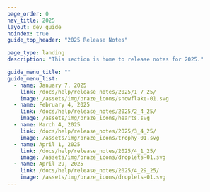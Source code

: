```yaml
---
page_order: 0
nav_title: 2025
layout: dev_guide
noindex: true
guide_top_header: "2025 Release Notes"

page_type: landing
description: "This section is home to release notes for 2025."

guide_menu_title: ""
guide_menu_list:
  - name: January 7, 2025
    link: /docs/help/release_notes/2025/1_7_25/
    image: /assets/img/braze_icons/snowflake-01.svg
  - name: February 4, 2025
    link: /docs/help/release_notes/2025/2_4_25/
    image: /assets/img/braze_icons/hearts.svg
  - name: March 4, 2025
    link: /docs/help/release_notes/2025/3_4_25/
    image: /assets/img/braze_icons/trophy-01.svg
  - name: April 1, 2025
    link: /docs/help/release_notes/2025/4_1_25/
    image: /assets/img/braze_icons/droplets-01.svg
  - name: April 29, 2025
    link: /docs/help/release_notes/2025/4_29_25/
    image: /assets/img/braze_icons/droplets-01.svg
---
```

